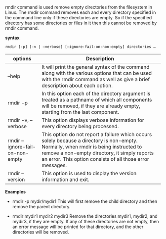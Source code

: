 rmdir command is used remove empty directories from the filesystem in Linux. The rmdir command removes each and every directory specified in the command line only if these directories are empty. So if the specified directory has some directories or files in it then this cannot be removed by rmdir command.

**syntax**

```
rmdir [-p] [-v | –verbose] [–ignore-fail-on-non-empty] directories …
```
options | Description 
--------|------------
–help | It will print the general syntax of the command along with the various options that can be used with the rmdir command as well as give a brief description about each option.
rmdir -p | In this option each of the directory argument is treated as a pathname of which all components will be removed, if they are already empty, starting from the last component.
rmdir -v, –verbose| This option displays verbose information for every directory being processed.
rmdir –ignore-fail-on-non-empty | This option do not report a failure which occurs solely because a directory is non-empty. Normally, when rmdir is being instructed to remove a non-empty directory, it simply reports an error. This option consists of all those error messages.
rmdir –version | This option is used to display the version information and exit.

**Examples**
- rmdir -p mydir/mydir1
This will first remove the child directory and then remove the parent directory.

- rmdir mydir1 mydir2 mydir3
Remove the directories mydir1, mydir2, and mydir3, if they are empty. If any of these directories are not empty, then an error message will be printed for that directory, and the other directories will be removed.